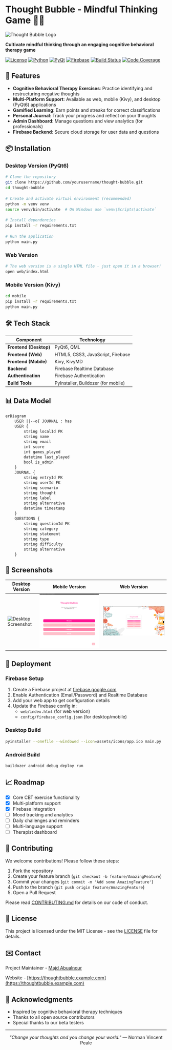 # Thought Bubble - Mindful Thinking Game 🧠💭

![Thought Bubble Logo](assets/images/logo.png) <!-- Replace with your actual logo path -->

**Cultivate mindful thinking through an engaging cognitive behavioral therapy game**

[![License](https://img.shields.io/badge/license-MIT-blue.svg)](LICENSE)
[![Python](https://img.shields.io/badge/python-3.8+-blue.svg)](https://www.python.org/downloads/)
[![PyQt](https://img.shields.io/badge/PyQt-6.0+-green.svg)](https://pypi.org/project/PyQt6/)
[![Firebase](https://img.shields.io/badge/Firebase-Realtime%20Database-orange.svg)](https://firebase.google.com/)
[![Build Status](https://github.com/yourusername/thought-bubble/actions/workflows/build.yml/badge.svg)](https://github.com/yourusername/thought-bubble/actions)
[![Code Coverage](https://img.shields.io/codecov/c/github/yourusername/thought-bubble)](https://codecov.io/gh/yourusername/thought-bubble)

## 🌟 Features

- **Cognitive Behavioral Therapy Exercises**: Practice identifying and restructuring negative thoughts
- **Multi-Platform Support**: Available as web, mobile (Kivy), and desktop (PyQt6) applications
- **Gamified Learning**: Earn points and streaks for correct classifications
- **Personal Journal**: Track your progress and reflect on your thoughts
- **Admin Dashboard**: Manage questions and view analytics (for professionals)
- **Firebase Backend**: Secure cloud storage for user data and questions

## 📦 Installation

### Desktop Version (PyQt6)
```bash
# Clone the repository
git clone https://github.com/yourusername/thought-bubble.git
cd thought-bubble

# Create and activate virtual environment (recommended)
python -m venv venv
source venv/bin/activate  # On Windows use `venv\Scripts\activate`

# Install dependencies
pip install -r requirements.txt

# Run the application
python main.py
```

### Web Version
```bash
# The web version is a single HTML file - just open it in a browser!
open web/index.html
```

### Mobile Version (Kivy)
```bash
cd mobile
pip install -r requirements.txt
python main.py
```

## 🛠️ Tech Stack

| Component           | Technology                          |
|---------------------|-------------------------------------|
| **Frontend (Desktop)** | PyQt6, QML                          |
| **Frontend (Web)**    | HTML5, CSS3, JavaScript, Firebase   |
| **Frontend (Mobile)** | Kivy, KivyMD                        |
| **Backend**          | Firebase Realtime Database          |
| **Authentication**   | Firebase Authentication             |
| **Build Tools**      | PyInstaller, Buildozer (for mobile) |

## 📊 Data Model

```mermaid
erDiagram
    USER ||--o{ JOURNAL : has
    USER {
        string localId PK
        string name
        string email
        int score
        int games_played
        datetime last_played
        bool is_admin
    }
    JOURNAL {
        string entryId PK
        string userId FK
        string scenario
        string thought
        string label
        string alternative
        datetime timestamp
    }
    QUESTIONS {
        string questionId PK
        string category
        string statement
        string type
        string difficulty
        string alternative
    }
```

## 📱 Screenshots

| Desktop Version | Mobile Version | Web Version |
|-----------------|----------------|-------------|
| ![Desktop Screenshot](screenshots/desktop.png) | ![Mobile Screenshot](screenshots/mobile.png) | ![Web Screenshot](screenshots/web.png) |

## 🚀 Deployment

### Firebase Setup
1. Create a Firebase project at [firebase.google.com](https://firebase.google.com/)
2. Enable Authentication (Email/Password) and Realtime Database
3. Add your web app to get configuration details
4. Update the Firebase config in:
   - `web/index.html` (for web version)
   - `config/firebase_config.json` (for desktop/mobile)

### Desktop Build
```bash
pyinstaller --onefile --windowed --icon=assets/icons/app.ico main.py
```

### Android Build
```bash
buildozer android debug deploy run
```

## 📈 Roadmap

- [x] Core CBT exercise functionality
- [x] Multi-platform support
- [x] Firebase integration
- [ ] Mood tracking and analytics
- [ ] Daily challenges and reminders
- [ ] Multi-language support
- [ ] Therapist dashboard

## 🤝 Contributing

We welcome contributions! Please follow these steps:

1. Fork the repository
2. Create your feature branch (`git checkout -b feature/AmazingFeature`)
3. Commit your changes (`git commit -m 'Add some AmazingFeature'`)
4. Push to the branch (`git push origin feature/AmazingFeature`)
5. Open a Pull Request

Please read [CONTRIBUTING.md](CONTRIBUTING.md) for details on our code of conduct.

## 📜 License

This project is licensed under the MIT License - see the [LICENSE](LICENSE) file for details.

## ✉️ Contact

Project Maintainer - [Majd Abualnour](mailto:majdapoalnoor@gmail.com)

Website - [https://thoughtbubble.example.com](https://thoughtbubble.example.com)

## 🙏 Acknowledgments

- Inspired by cognitive behavioral therapy techniques
- Thanks to all open source contributors
- Special thanks to our beta testers

---

<p align="center">
  <em>"Change your thoughts and you change your world."</em> — Norman Vincent Peale
</p>
